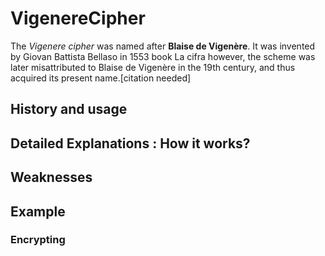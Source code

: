 # VigenereCipher
The *Vigenere cipher* was named after **Blaise de Vigenère**. It was invented by Giovan Battista Bellaso in 1553 book La cifra  however, the scheme was later misattributed to Blaise de Vigenère in the 19th century, and thus acquired its present name.[citation needed]



## History and usage

## Detailed Explanations : How it works?

## Weaknesses

## Example

### Encrypting
